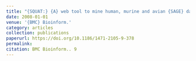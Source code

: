 ```yaml
---
title: "{SQUAT:} {A} web tool to mine human, murine and avian {SAGE} data"
date: 2008-01-01
venue: '{BMC} Bioinform.'
category: articles
collection: publications
paperurl: https://doi.org/10.1186/1471-2105-9-378
permalink: 
citation: BMC Bioinform.. 9
---
```

